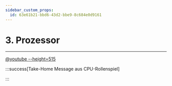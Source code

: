 ```yaml
---
sidebar_custom_props:
  id: 63e61b21-bbd6-43d2-bbe9-8c684e0d9161
---
```



# 3. Prozessor
---

[@youtube --height=515](https://www.youtube-nocookie.com/embed/aue3hIQvhzo)


:::success[Take-Home Message aus CPU-Rollenspiel]

<Answer type="text" webKey="c5ab98ee-a2a4-4a97-9f03-3d632fd16adf" />

:::
